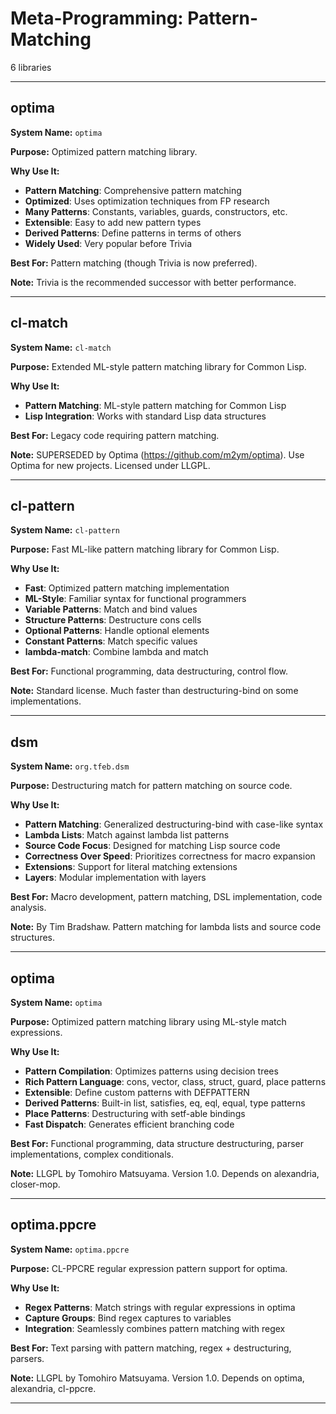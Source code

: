 # Meta-Programming: Pattern-Matching

6 libraries

---

## optima

**System Name:** `optima`

**Purpose:** Optimized pattern matching library.

**Why Use It:**
- **Pattern Matching**: Comprehensive pattern matching
- **Optimized**: Uses optimization techniques from FP research
- **Many Patterns**: Constants, variables, guards, constructors, etc.
- **Extensible**: Easy to add new pattern types
- **Derived Patterns**: Define patterns in terms of others
- **Widely Used**: Very popular before Trivia

**Best For:** Pattern matching (though Trivia is now preferred).

**Note:** Trivia is the recommended successor with better performance.

---


## cl-match

**System Name:** `cl-match`

**Purpose:** Extended ML-style pattern matching library for Common Lisp.

**Why Use It:**
- **Pattern Matching**: ML-style pattern matching for Common Lisp
- **Lisp Integration**: Works with standard Lisp data structures

**Best For:** Legacy code requiring pattern matching.

**Note:** SUPERSEDED by Optima (https://github.com/m2ym/optima). Use Optima for new projects. Licensed under LLGPL.

---


## cl-pattern

**System Name:** `cl-pattern`

**Purpose:** Fast ML-like pattern matching library for Common Lisp.

**Why Use It:**
- **Fast**: Optimized pattern matching implementation
- **ML-Style**: Familiar syntax for functional programmers
- **Variable Patterns**: Match and bind values
- **Structure Patterns**: Destructure cons cells
- **Optional Patterns**: Handle optional elements
- **Constant Patterns**: Match specific values
- **lambda-match**: Combine lambda and match

**Best For:** Functional programming, data destructuring, control flow.

**Note:** Standard license. Much faster than destructuring-bind on some implementations.

---


## dsm

**System Name:** `org.tfeb.dsm`

**Purpose:** Destructuring match for pattern matching on source code.

**Why Use It:**
- **Pattern Matching**: Generalized destructuring-bind with case-like syntax
- **Lambda Lists**: Match against lambda list patterns
- **Source Code Focus**: Designed for matching Lisp source code
- **Correctness Over Speed**: Prioritizes correctness for macro expansion
- **Extensions**: Support for literal matching extensions
- **Layers**: Modular implementation with layers

**Best For:** Macro development, pattern matching, DSL implementation, code analysis.

**Note:** By Tim Bradshaw. Pattern matching for lambda lists and source code structures.

---


## optima

**System Name:** `optima`

**Purpose:** Optimized pattern matching library using ML-style match expressions.

**Why Use It:**
- **Pattern Compilation**: Optimizes patterns using decision trees
- **Rich Pattern Language**: cons, vector, class, struct, guard, place patterns
- **Extensible**: Define custom patterns with DEFPATTERN
- **Derived Patterns**: Built-in list, satisfies, eq, eql, equal, type patterns
- **Place Patterns**: Destructuring with setf-able bindings
- **Fast Dispatch**: Generates efficient branching code

**Best For:** Functional programming, data structure destructuring, parser implementations, complex conditionals.

**Note:** LLGPL by Tomohiro Matsuyama. Version 1.0. Depends on alexandria, closer-mop.

---


## optima.ppcre

**System Name:** `optima.ppcre`

**Purpose:** CL-PPCRE regular expression pattern support for optima.

**Why Use It:**
- **Regex Patterns**: Match strings with regular expressions in optima
- **Capture Groups**: Bind regex captures to variables
- **Integration**: Seamlessly combines pattern matching with regex

**Best For:** Text parsing with pattern matching, regex + destructuring, parsers.

**Note:** LLGPL by Tomohiro Matsuyama. Version 1.0. Depends on optima, alexandria, cl-ppcre.

---



